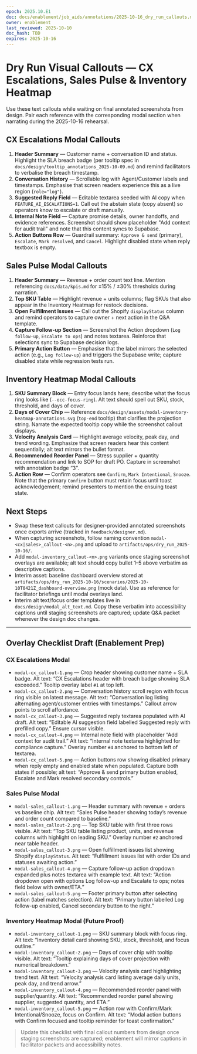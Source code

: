 ```yaml
---
epoch: 2025.10.E1
doc: docs/enablement/job_aids/annotations/2025-10-16_dry_run_callouts.md
owner: enablement
last_reviewed: 2025-10-10
doc_hash: TBD
expires: 2025-10-16
---
```

# Dry Run Visual Callouts — CX Escalations, Sales Pulse & Inventory Heatmap

Use these text callouts while waiting on final annotated screenshots from design. Pair each reference with the corresponding modal section when narrating during the 2025-10-16 rehearsal.

## CX Escalations Modal Callouts
1. **Header Summary** — Customer name + conversation ID and status. Highlight the SLA breach badge (per tooltip spec in `docs/design/tooltip_annotations_2025-10-09.md`) and remind facilitators to verbalise the breach timestamp.
2. **Conversation History** — Scrollable log with Agent/Customer labels and timestamps. Emphasise that screen readers experience this as a live region (`role="log"`).
3. **Suggested Reply Field** — Editable textarea seeded with AI copy when `FEATURE_AI_ESCALATIONS=1`. Call out the abstain state (copy absent) so operators know to escalate or draft manually.
4. **Internal Note Field** — Capture promise details, owner handoffs, and evidence references. Screenshot should show placeholder "Add context for audit trail" and note that this content syncs to Supabase.
5. **Action Buttons Row** — Guardrail summary: `Approve & send` (primary), `Escalate`, `Mark resolved`, and `Cancel`. Highlight disabled state when reply textbox is empty.

## Sales Pulse Modal Callouts
1. **Header Summary** — Revenue + order count text line. Mention referencing `docs/data/kpis.md` for ±15% / ±30% thresholds during narration.
2. **Top SKU Table** — Highlight revenue + units columns; flag SKUs that also appear in the Inventory Heatmap for restock decisions.
3. **Open Fulfillment Issues** — Call out the Shopify `displayStatus` column and remind operators to capture owner + next action in the Q&A template.
4. **Capture Follow-up Section** — Screenshot the Action dropdown (`Log follow-up`, `Escalate to ops`) and notes textarea. Reinforce that selections sync to Supabase decision logs.
5. **Primary Action Button** — Emphasise that the label mirrors the selected action (e.g., `Log follow-up`) and triggers the Supabase write; capture disabled state while regression tests run.

## Inventory Heatmap Modal Callouts
1. **SKU Summary Block** — Entry focus lands here; describe what the focus ring looks like (`--occ-focus-ring`). Alt text should spell out SKU, stock, threshold, and days of cover.
2. **Days of Cover Chip** — Reference `docs/design/assets/modal-inventory-heatmap-annotations.svg` (`top-end` tooltip) that clarifies the projection string. Narrate the expected tooltip copy while the screenshot callout displays.
3. **Velocity Analysis Card** — Highlight average velocity, peak day, and trend wording. Emphasize that screen readers hear this content sequentially; alt text mirrors the bullet format.
4. **Recommended Reorder Panel** — Stress supplier + quantity recommendation and link to SOP for draft PO. Capture in screenshot with annotation badge “3”.
5. **Action Row** — Confirm operators see `Confirm`, `Mark Intentional`, `Snooze`. Note that the primary `Confirm` button must retain focus until toast acknowledgement; remind presenters to mention the ensuing toast state.

## Next Steps
- Swap these text callouts for designer-provided annotated screenshots once exports arrive (tracked in `feedback/designer.md`).
- When capturing screenshots, follow naming convention `modal-<cx|sales>_callout-<n>.png` and upload to `artifacts/ops/dry_run_2025-10-16/`.
- Add `modal-inventory_callout-<n>.png` variants once staging screenshot overlays are available; alt text should copy bullet 1–5 above verbatim as descriptive captions.
- Interim asset: baseline dashboard overview stored at `artifacts/ops/dry_run_2025-10-16/scenarios/2025-10-10T0421Z_dashboard-overview.png` (mock data). Use as reference for facilitator briefings until modal overlays land.
- Interim alt text/focus order templates live in `docs/design/modal_alt_text.md`. Copy these verbatim into accessibility captions until staging screenshots are captured; update Q&A packet whenever the design doc changes.

---

## Overlay Checklist Draft (Enablement Prep)

### CX Escalations Modal
- `modal-cx_callout-1.png` — Crop header showing customer name + SLA badge. Alt text: “CX Escalations header with breach badge showing SLA exceeded.” Tooltip overlay label `#1` at top left.
- `modal-cx_callout-2.png` — Conversation history scroll region with focus ring visible on latest message. Alt text: “Conversation log listing alternating agent/customer entries with timestamps.” Callout arrow points to scroll affordance.
- `modal-cx_callout-3.png` — Suggested reply textarea populated with AI draft. Alt text: “Editable AI suggestion field labelled Suggested reply with prefilled copy.” Ensure cursor visible.
- `modal-cx_callout-4.png` — Internal note field with placeholder “Add context for audit trail.” Alt text: “Internal note textarea highlighted for compliance capture.” Overlay number `#4` anchored to bottom left of textarea.
- `modal-cx_callout-5.png` — Action buttons row showing disabled primary when reply empty and enabled state when populated. Capture both states if possible; alt text: “Approve & send primary button enabled, Escalate and Mark resolved secondary controls.”

### Sales Pulse Modal
- `modal-sales_callout-1.png` — Header summary with revenue + orders vs baseline chip. Alt text: “Sales Pulse header showing today’s revenue and order count compared to baseline.”
- `modal-sales_callout-2.png` — Top SKU table with first three rows visible. Alt text: “Top SKU table listing product, units, and revenue columns with highlight on leading SKU.” Overlay number `#2` anchored near table header.
- `modal-sales_callout-3.png` — Open fulfillment issues list showing Shopify `displayStatus`. Alt text: “Fulfillment issues list with order IDs and statuses awaiting action.”
- `modal-sales_callout-4.png` — Capture follow-up action dropdown expanded plus notes textarea with example text. Alt text: “Action dropdown open with options Log follow-up and Escalate to ops; notes field below with owner/ETA.”
- `modal-sales_callout-5.png` — Footer primary button after selecting action (label matches selection). Alt text: “Primary button labelled Log follow-up enabled, Cancel secondary button to the right.”

### Inventory Heatmap Modal (Future Proof)
- `modal-inventory_callout-1.png` — SKU summary block with focus ring. Alt text: “Inventory detail card showing SKU, stock, threshold, and focus outline.”
- `modal-inventory_callout-2.png` — Days of cover chip with tooltip visible. Alt text: “Tooltip explaining days of cover projection with numerical breakdown.”
- `modal-inventory_callout-3.png` — Velocity analysis card highlighting trend text. Alt text: “Velocity analysis card listing average daily units, peak day, and trend arrow.”
- `modal-inventory_callout-4.png` — Recommended reorder panel with supplier/quantity. Alt text: “Recommended reorder panel showing supplier, suggested quantity, and ETA.”
- `modal-inventory_callout-5.png` — Action row with Confirm/Mark Intentional/Snooze, focus on Confirm. Alt text: “Modal action buttons with Confirm focused and tooltip reminder for toast confirmation.”

> Update this checklist with final callout numbers from design once staging screenshots are captured; enablement will mirror captions in facilitator packets and accessibility notes.

